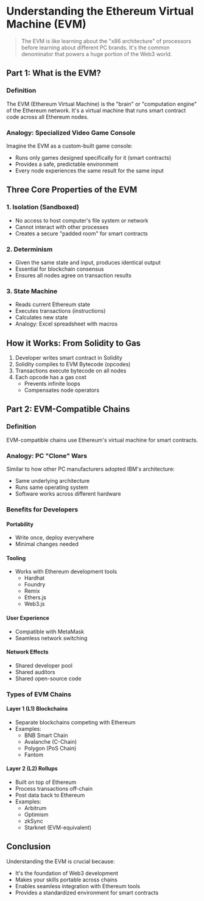 # Understanding the Ethereum Virtual Machine (EVM)

> The EVM is like learning about the "x86 architecture" of processors before learning about different PC brands. It's the common denominator that powers a huge portion of the Web3 world.

## Part 1: What is the EVM?

### Definition
The EVM (Ethereum Virtual Machine) is the "brain" or "computation engine" of the Ethereum network. It's a virtual machine that runs smart contract code across all Ethereum nodes.

### Analogy: Specialized Video Game Console
Imagine the EVM as a custom-built game console:
- Runs only games designed specifically for it (smart contracts)
- Provides a safe, predictable environment
- Every node experiences the same result for the same input

## Three Core Properties of the EVM

### 1. Isolation (Sandboxed)
- No access to host computer's file system or network
- Cannot interact with other processes
- Creates a secure "padded room" for smart contracts

### 2. Determinism
- Given the same state and input, produces identical output
- Essential for blockchain consensus
- Ensures all nodes agree on transaction results

### 3. State Machine
- Reads current Ethereum state
- Executes transactions (instructions)
- Calculates new state
- Analogy: Excel spreadsheet with macros

## How it Works: From Solidity to Gas

1. Developer writes smart contract in Solidity
2. Solidity compiles to EVM Bytecode (opcodes)
3. Transactions execute bytecode on all nodes
4. Each opcode has a gas cost
   - Prevents infinite loops
   - Compensates node operators

## Part 2: EVM-Compatible Chains

### Definition
EVM-compatible chains use Ethereum's virtual machine for smart contracts.

### Analogy: PC "Clone" Wars
Similar to how other PC manufacturers adopted IBM's architecture:
- Same underlying architecture
- Runs same operating system
- Software works across different hardware

### Benefits for Developers

#### Portability
- Write once, deploy everywhere
- Minimal changes needed

#### Tooling
- Works with Ethereum development tools
  - Hardhat
  - Foundry
  - Remix
  - Ethers.js
  - Web3.js

#### User Experience
- Compatible with MetaMask
- Seamless network switching

#### Network Effects
- Shared developer pool
- Shared auditors
- Shared open-source code

### Types of EVM Chains

#### Layer 1 (L1) Blockchains
- Separate blockchains competing with Ethereum
- Examples:
  - BNB Smart Chain
  - Avalanche (C-Chain)
  - Polygon (PoS Chain)
  - Fantom

#### Layer 2 (L2) Rollups
- Built on top of Ethereum
- Process transactions off-chain
- Post data back to Ethereum
- Examples:
  - Arbitrum
  - Optimism
  - zkSync
  - Starknet (EVM-equivalent)

## Conclusion
Understanding the EVM is crucial because:
- It's the foundation of Web3 development
- Makes your skills portable across chains
- Enables seamless integration with Ethereum tools
- Provides a standardized environment for smart contracts
